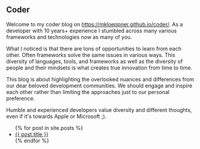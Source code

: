 ## Coder

Welcome to my coder blog on https://mkloeppner.github.io/coder/. As a developer with 10 years+ experience I stumbled across many various frameworks and technologies now as many of you. 

What I noticed is that there are tons of opportunities to learn from each other. Often frameworks solve the same issues in various ways. This diversity of languages, tools, and frameworks as well as the diversity of people and their mindsets is what creates true innovation from time to time.

This blog is about highlighting the overlooked nuances and differences from our dear beloved development communities.
We should engage and inspire each other rather than limiting the approaches just to our personal preference.

Humble and experienced developers value diversity and different thoughts, even if it's towards Apple or Microsoft ;).

<ul>
  {% for post in site.posts %}
    <li>
      <a href="/coder/{{ post.url }}">{{ post.title }}</a>
    </li>
  {% endfor %}
</ul>
